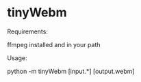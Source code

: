 # tinyWebm

Requirements:

ffmpeg installed and in your path

Usage:

python -m tinyWebm [input.*] [output.webm]
